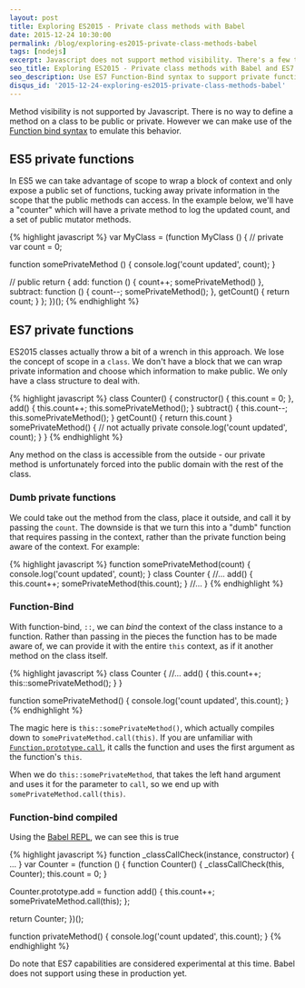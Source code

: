 ```yaml
---
layout: post
title: Exploring ES2015 - Private class methods with Babel
date: 2015-12-24 10:30:00
permalink: /blog/exploring-es2015-private-class-methods-babel
tags: [nodejs]
excerpt: Javascript does not support method visibility. There's a few tricks to introduce private methods by determining what you want to export. But when it comes to ES6 classes, we can now create private methods a bit easier.
seo_title: Exploring ES2015 - Private class methods with Babel and ES7
seo_description: Use ES7 Function-Bind syntax to support private functions in ES6/ES2015 classes.
disqus_id: '2015-12-24-exploring-es2015-private-class-methods-babel'
---
```


Method visibility is not supported by Javascript. There is no way to define a method on a class to be public or private. However we can make use of the <a href="http://babeljs.io/blog/2015/05/14/function-bind/" target="_blank" title="ES7 Function Bind">Function bind syntax</a> to emulate this behavior.

## ES5 private functions

In ES5 we can take advantage of scope to wrap a block of context and only expose a public set of functions, tucking away private information in the scope that the public methods can access. In the example below, we'll have a "counter" which will have a private method to log the updated count, and a set of public mutator methods.

{% highlight javascript %}
var MyClass = (function MyClass () {
  // private
  var count = 0;

  function somePrivateMethod () {
    console.log('count updated', count);
  }

  // public
  return {
    add: function () {
      count++;
      somePrivateMethod()
    },
    subtract: function () {
      count--;
      somePrivateMethod();
    },
    getCount() {
      return count;
    }
  };
})();
{% endhighlight %}

## ES7 private functions

ES2015 classes actually throw a bit of a wrench in this approach. We lose the concept of scope in a `class`. We don't have a block that we can wrap private information and choose which information to make public. We only have a class structure to deal with.

{% highlight javascript %}
class Counter() {
  constructor() {
    this.count = 0;
  },
  add() {
    this.count++;
    this.somePrivateMethod();
  }
  subtract() {
    this.count--;
    this.somePrivateMethod();
  }
  getCount() {
    return this.count
  }
  somePrivateMethod() {
    // not actually private
    console.log('count updated', count);
  }
}
{% endhighlight %}

Any method on the class is accessible from the outside - our private method is unfortunately forced into the public domain with the rest of the class.

### Dumb private functions

We could take out the method from the class, place it outside, and call it by passing the `count`. The downside is that we turn this into a "dumb" function that requires passing in the context, rather than the private function being aware of the context. For example:

{% highlight javascript %}
function somePrivateMethod(count) {
  console.log('count updated', count);
}
class Counter {
  //...
  add() {
    this.count++;
    somePrivateMethod(this.count);
  }
  //...
}
{% endhighlight %}

### Function-Bind

With function-bind, `::`, we can _bind_ the context of the class instance to a function. Rather than passing in the pieces the function has to be made aware of, we can provide it with the entire `this` context, as if it another method on the class itself.

{% highlight javascript %}
class Counter {
  //...
  add() {
    this.count++;
    this::somePrivateMethod();
  }
}

function somePrivateMethod() {
  console.log('count updated', this.count);
}
{% endhighlight %}

The magic here is `this::somePrivateMethod()`, which actually compiles down to `somePrivateMethod.call(this)`. If you are unfamiliar with <a href="https://developer.mozilla.org/en-US/docs/Web/JavaScript/Reference/Global_Objects/Function/call" target="_blank" title="Mozilla Developer Network - Function Call documentation">`Function.prototype.call`</a>, it calls the function and uses the first argument as the function's `this`.

When we do `this::somePrivateMethod`, that takes the left hand argument and uses it for the parameter to `call`, so we end up with `somePrivateMethod.call(this)`.

### Function-bind compiled

Using the <a href="https://babeljs.io/repl/#?experimental=true&evaluate=true&loose=true&spec=false&code=class%20Counter%20%7B%0A%20%20constructor()%20%7B%0A%20%20%20%20this.count%20%3D%200%3B%0A%20%20%7D%0A%20%20add()%20%7B%0A%20%20%20%20this.count%2B%2B%3B%0A%20%20%20%20this%3A%3AsomePrivateMethod()%3B%0A%20%20%7D%0A%7D%0A%0Afunction%20privateMethod()%20%7B%0A%20%20console.log('count%20updated'%2C%20this.count)%3B%0A%7D" target="_blank" title="Babel REPL">Babel REPL</a>, we can see this is true

{% highlight javascript %}
function _classCallCheck(instance, constructor) { ... }
var Counter = (function () {
  function Counter() {
    _classCallCheck(this, Counter);
    this.count = 0;
  }

  Counter.prototype.add = function add() {
    this.count++;
    somePrivateMethod.call(this);
  };

  return Counter;
})();

function privateMethod() {
  console.log('count updated', this.count);
}
{% endhighlight %}

Do note that ES7 capabilities are considered experimental at this time. Babel does not support using these in production yet.
